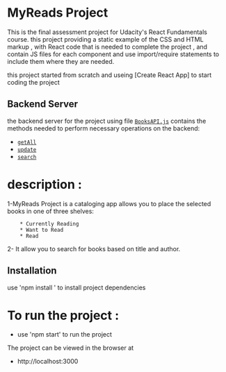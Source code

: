 # MyReads Project

This is the   final assessment project for Udacity's React Fundamentals course. 
 this project providing a static example of the CSS and HTML markup , with    React code that is needed to complete the project , and  contain JS files for each component and use import/require statements to include them where they are needed.
 
 this project started   from scratch and  useing [Create React App] to start coding the project
 

## Backend Server

 the backend server for the project using  file [`BooksAPI.js`](src/BooksAPI.js) contains the methods needed to perform necessary operations on the backend:
- [`getAll`](#getall)
- [`update`](#update)
- [`search`](#search)


 # description :

1-MyReads Project is a  cataloging app  allows you to place the selected books in one of three shelves:

        * Currently Reading
        * Want to Read
        * Read


2- It allow you to search for books based on title and author.


## Installation
use 'npm install ' to  install  project dependencies 
 
 
 # To run the project :
 
- use 'npm start' to run   the project

 
The project can be viewed in the browser at

- http://localhost:3000